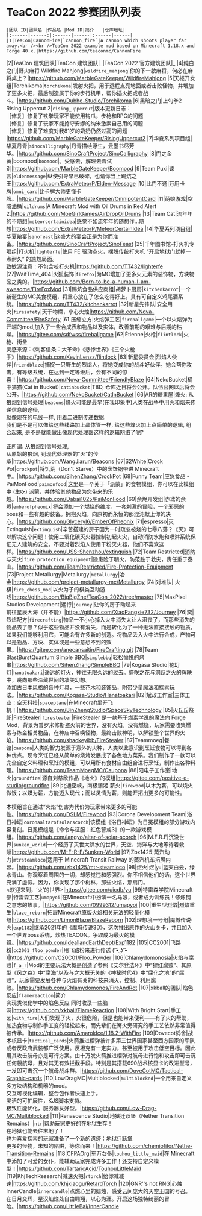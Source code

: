 # TeaCon 2022 参赛团队列表

    |团队 ID|团队名 |作品名 |Mod ID|简介   |仓库地址|
    |:------|------:|:------|------|:------|------|
    |1|TeaCon|CannonFire|`cannon_fire`|A cannon which shoots player far away.<br /><br />TeaCon 2022 example mod based on Minecraft 1.18.x and Forge 40.x.|https://github.com/teaconmc/CannonFire
|2|TeaCon 建筑团队|TeaCon 建筑团队|`_`|TeaCon 2022 官方建筑团队|_
|4|纯白之门|野火麻将 Wildfire Mahjong|`wildfire_mahjong`|你的下一款麻将，何必在麻将桌上？|https://github.com/MarbleGateKeeper/WildfireMahjong
|5|天枢开发组|Torchikoma|`torchikoma`|发射火把，用于远程点亮地面或者击败怪物，并增加了更多火把，最后制造属于你的步行机甲，帮你插火把或者战斗。|https://github.com/Dubhe-Studio/Torchikoma
|6|黑暗之门|上勾拳2 Rising Uppercut 2|`rising_uppercut`|版本更新日志：<br />［修复］修复了铁拳玩家不能使用钩爪，步枪和RPG的问题<br />［修复］修复了玩家不能抢夺安娜的纳米激素自己用的问题<br />［修复］修复了难度对我81岁的奶奶仍然过高的问题<br />|https://github.com/MarbleGateKeeper/RisingUppercut2
|7|华夏系列项目组|华夏丹青|`sinocalligraphy`|丹青描绘浮生，云墨书尽芳华。|https://github.com/SinoCraftProject/SinoCalligraphy
|8|门之金黄|boomood|`boomood`|。受感去，解理去着试别|https://github.com/MarbleGateKeeper/Boomood
|9|Team Puxi|谏言|`eldenmessage`|纵使引导早已破碎，也请你当上踢炕之王|https://github.com/ExtraMeteorP/Elden-Message
|10|此门不通|万用卡牌|`omni_card`|比卡牌大师更懂卡牌。|https://github.com/MarbleGateKeeper/OmnipotentCard
|11|萌娘游戏|空降油桶|`oildrums`|A Minecraft Mod with Oil Drums in Red Alert 2.|https://github.com/MoeGirlGames/AirDropOilDrums
|13|Team Cat|流年年的不随想|`meteorcertainidea`|感觉不如流年年的随想作...随想|https://github.com/ExtraMeteorP/MeteorCertainIdea
|14|华夏系列项目组|华夏飨宴|`sinofeast`|这盛大的宴会正是为你而准备。|https://github.com/SinoCraftProject/SinoFeast
|25|千年图书馆-打火机专项组|打火机|`lighterfe`|使用 FE 驱动点火，摆脱传统打火机 “开启地狱门就掉一点耐久” 的尴尬局面。<br />致敏源注意：不包含咬打火机|https://github.com/TT432/lighterfe
|27|WaitTime_404|火狐装饰|`firefox`|为MC增加了更多火元素的装饰物，方块物品之类的。|https://github.com/Born-to-be-a-human-I-am-awesome/FireFoxMod
|31|踢炕食品供应商组|胡萝卜厨房|`kitchenkarrot`|一个新诞生的MC美食模组，将重心放在了怎么吃得好上。具有可自定义鸡尾酒系统。|https://github.com/TT432/kitchenkarrot
|32|新星先锋队|安全用火|`firesafety`|天干物燥，小心火烛|https://github.com/Nova-Committee/FireSafety
|61|压缩立方|火焰弹工艺|`fireballgame`|一个以火焰弹为开端的mod,加入了一些合成表和物品以及实体，改善前期的艰难与后期的枯燥。|https://gitee.com/sdfwss/fireballgame
|62|Étienne|火枪|`flintlock`|火枪、街垒<br />灵感来源：《刺客信条：大革命》《悲惨世界》《三个火枪手》|https://github.com/KevinLenzz/flintlock
|63|新星委员会|烈焰人伙伴|`friendblaze`|捕捉一只野生的烈焰人，将她变成你的战斗好伙伴。她会帮你攻击，有等级系统，在达到一定等级后，会有不同的惊喜！|https://github.com/Nova-Committee/FriendlyBlaze
|64|NekoBucket|桶中猫猫(Cat in Bucket)|`catinbucket`|TBD, 仓库近日将会公开。队伍官网以后将会公开。|https://github.com/NekoBucket/CatInBucket
|66|AR的糖果屋|烽火: 从狼烟到信号处理|`beacons`|烽火可能是最早(在我印象中)人类在战争中用火和烟来传递信息的途径,<br />就像现在的电线一样, 用着二进制传递数据.<br />我们是不是可以像给这些线路加上晶体管一样, 给这些烽火加上点简单的逻辑, 组合起来, 是不是就能做出像现代处理器这样的逻辑网络了呢?<br /><br />正所谓: 从狼烟到信号处理,<br />从原始的狼烟, 到现代处理器的"火"的传承|https://github.com/WangJiarun/Beacons
|67|S2White|Crock Pot|`crockpot`|将饥荒（Don't Starve）中的烹饪锅带进 Minecraft 中。|https://github.com/SihenZhang/CrockPot
|68|Funny Team|应急食品 - PaiMonFood|`paimonfood`|这里是一个关于「派蒙」的食物模组，你可以在此模组中 (生吃) 派蒙，并体验其他物品为您带来的乐趣。|https://github.com/Dabai1025/PaiMonFood
|69|余烬开发组|赤鸢的余烬|`emberofpheonix`|将会添加一个燃烧的维度，一套刺激的冒险，一个邪恶的boss和一些有趣的装备。拥抱火焰，向原初而永恒的那混沌献上你的决心。|https://github.com/Glyceryl6/EmberOfPheonix
|71|espresso|灭 Extinguish|`extinguish`|辛苦搭建的房子因为一时疏忽被烧的七零八落？《灭》可以解决这个问题！使用二氧化碳灭火器控制初起火灾，自动消防水炮和喷淋系统保证无人建筑的安全。不要对着烈焰人使用干粉灭火器，他们不喜欢这样。|https://github.com/USS-Shenzhou/extinguish
|72|Team Restricted|消防与灭火|`fire_protection_equipment`|隐患险于明火，防范胜于救灾，责任重于泰山。|https://github.com/TeamRestricted/Fire-Protection-Equipment
|73|Project Metallurgy|Metallurgy|`metallurgy`|冶金|https://github.com/project-metallurgy-mc/Metallurgy
|74|对堆队| 火棋|`fire_chess_mod`|以火为子的棋类互动游戏|https://github.com/BigBigZhe/TeaCon_2022/tree/master
|75|MaxPixel Studios Development|远行|`journey`|让你的房子动起来<br />前往星辰大海（并不能）|https://github.com/XiaoPangxie732/Journey
|76|奕|烈焰配方|`firecrafting`|物品一不小心掉入火中消失太让人沮丧了，而那些消失的物品去了哪？似乎这些物品并没有消失，而是转化为了一种无法直接接触的物质，如果我们能够利用它，可能会有许多新的创造。将物品丢入火中进行合成，产物可以是物品、方块、实体或是一些意想不到的效果。|https://gitee.com/anecansaitin/FireCrafting.git
|78|Team BlastBurstQuantum|Simple BBQ|`simplebbq`|轻松愉悦的烤串|https://github.com/SihenZhang/SimpleBBQ
|79|Kogasa Studio|花幻灯|`hanatoakari`|遥远的灯火，神往无限久远的过去。盛咲之花与洞跃之火的辉映中，眺向那些深藏世间的凄美幻想。<br />添加古日本风格的各种灯具，一些花木和装饰品，附带少量魔法和探索玩法。|https://github.com/Kogasa-Studio/Hanatoakari
|82|斌政工作室|三体工业：空天科技|`spaceplane`|在Minecraft里开飞机！|https://github.com/BinZhengStudio/SpaceSkyTechnology
|85|火丘丘祭祀|FireStealer|`firestealer`|FireStealer 是一款基于燃素学说的魔法向 Forge Mod，背景为普罗⽶修斯盗⽕前的世界，没有⽕焰，没有燃烧，玩家需要收集燃素与炼⾦相关物品，在神庙中召唤怪物，最终击败神明，以解锁整个世界的⽕焰。|https://github.com/shaokeyibb/FireStealer
|87|Teammoeg|餐馆|`caupona`|人类的智力发源于意外的火种，人类以此意识到烹饪食物可以得到各种优点。现今烹饪已经从简单的烧烤发展成了各色地方菜系。我们制作了一款可以完全自定义料理和烹饪的模组，可以用所有食材自由组合进行烹饪，制作出各种料理。|https://github.com/TeamMoegMC/Caupona
|88|阳电子工作室|地火|`groundfire`|源自刘慈欣作品《地火》的模组|https://gitee.com/positive-e-studio/groundfire
|89|北通巫峡，南极潇湘|薪火|`firewood`|以木为薪，可以烧火做饭；以煤为薪，方能迈入现代；而以灵情为薪，则能开拓出更多的可能性。<br /><br />本模组旨在通过“火焰”伤害为代价为玩家带来更多的可能性。|https://github.com/DSLM/Firewood
|93|Corona Development Team|浴日神坛|`coronaaltarofsolarscorch`|该模组《浴日神坛》为日冕模组的部分游戏内容复刻。日冕模组是《命令与征服：红色警戒3》的一款游戏模组。|https://github.com/langyo/altar-of-solar-scorch
|96|M.F.R.F|沉没世界|`sunken_world`|一个经历了灭世大洪水的世界，天空、海洋与大地等待着救赎|https://github.com/M-F-R-F/Sunken-World
|97|Zbx1425|蒸汽动力|`mtrsteamloco`|适用于 Minecraft Transit Railway 的蒸汽机车拓展内容。|https://github.com/zbx1425/mtr-steamloco
|98|煜火|煜|`yu`|蓝天白云，绿水青山。你观察着周围的一切，却感觉违和感强烈。你不相信他们的话，这个世界充满了虚假。因为，你发现了那个树林，那些火焰，那扇门。<br /><欢迎来到，‘火’的世界>|https://gitee.com/uicdb/yu
|99|特雷森学院Minecraft部|特雷森工艺|`umapyoi`|在Minecraft中扮演一名马娘，或者成为训练员！修炼钢之意志的故事。|https://github.com/0999312/umapyoi
|100|重生型烈焰|烈焰重生|`blaze_reborn`|拓展Minecraft原版火焰相关玩法的轻量化模组|https://github.com/LimonBlaze/BlazeReborn
|102|理想境一号组|魔城传说·火|`exp1182`|继承2021年的《魔城传说3D》，这次推出原作的火山关卡，并且加入一个世界boss系统，炒热TEACON。争取成为最火的模组。|https://github.com/IdeallandEarthDept/Exp1182
|105|CC2001|飞路粉|`cc2001_floo_powder`|用飞路粉来进行传送 ( ͡• ͜ʖ ͡• )|https://github.com/C20C01/Floo_Powder
|106|Chlamydomonosia|火焰与腐败|`f_a_r`|Mod的主要玩法大概是创造了参照《艾尔登法环》中“猩红腐败”、其原型《风之谷》中“腐海”以及与之大概无关的《神秘时代4》中“腐化之地”的“腐败”，玩家需要发展各种与火焰有关的科技来消灭、控制、利用腐败。|https://github.com/Chlamydomonos/FireAndRot
|107|xkball的团队|焰色反应|`flamereaction`|简介<br />实现类似化学中的焰色反应 同时收录一些脑洞|https://github.com/xkball/FlameReaction
|108|With Bright Start|手工艺|`with_fire`|人们发现了火，火很危险，但是也能带来便利——有了火的帮助，加热食物与制作手工变的轻松起来，而先辈们在篝火旁研究的手工艺依然非常值得被传承。|https://github.com/AmarokIce/1.18.2-WithFire
|109|Dovecot鸽舍|战术核显卡|`tactical_cards`|火箭推进榴弹被许多第三世界国家甚至西方国家的军队或者反政府武装都广泛使用。反坦克有一定实力，甚至被用于攻击低空目标。因此用其攻击航母亦是可行方案。由十万发火箭推进榴弹对航母进行饱和攻击即可击沉任何艘航母，且对其无有效拦截手段。特别是其搭载690战术核显卡的改进型号，一发即可击沉一个航母战斗群。|https://github.com/DoveCotMC/Tactical-Graphic-cards
|110|LowDragMC|Multiblocked|`multiblocked`|一个用来自定义多方块结构和机器的mod。<br />交互可视化编辑，整合包作者快速上手。<br />灵活的可扩展性，KJS脚本支持。<br />极致性能优化，服务器友好型。|https://github.com/Low-Drag-MC/Multiblocked
|111|Renascence Studio|地狱迁跃堡（Nether Transition Remains）|`ntr`|帮助玩家更好的在地狱生存！<br />在地狱也能去往末地了！<br />也为喜爱探索的玩家准备了一个新的遗迹：地狱迁跃堡<br />更多的怪物，未知的陷阱，等你而来！|https://github.com/chemiofitor/Nethe-Transition-Remains
|118|CFPAOrg|车万女仆|`touhou_little_maid`|在 Minecraft 中添加了可爱的女仆，能辅助玩家完成许多工作！还支持自定义模型！|https://github.com/TartaricAcid/TouhouLittleMaid
|119|KhjTechResearch|减速火把|`rtorch`|给你减减速|https://github.com/khjxiaogu/RetardTorch
|120|GNR''s not RNG|心烛 InnerCandle|`innercandle`|点燃心里的蜡烛，感受云间庞大的天空王国的号召。在日月交辉，星汉灿烂处自由翱翔，以心为涯。开启这场独特绮丽的冒险。|https://github.com/Litt1eBai/InnerCandle